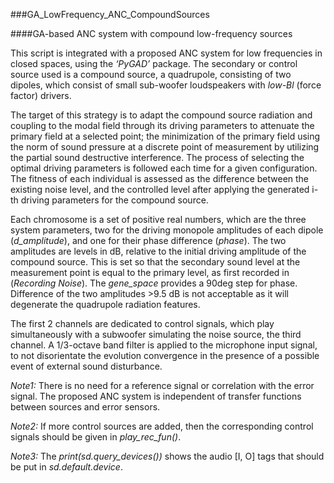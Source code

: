 ###GA_LowFrequency_ANC_CompoundSources

####GA-based ANC system with compound low-frequency sources

This script is integrated with a proposed ANC system for low frequencies in closed spaces, using the *‘PyGAD’*
package. The secondary or control source used is a compound source, a quadrupole, consisting of two dipoles, which 
consist of small sub-woofer loudspeakers with *low-Bl* (force factor) drivers.

The target of this strategy is to adapt the compound source radiation and coupling to the modal field through its
driving parameters to attenuate the primary field at a selected point; the minimization of the primary field using
the norm  of sound pressure at a discrete point of measurement by utilizing the partial sound destructive interference.
The process of selecting the optimal driving parameters is followed each time for a given configuration. The fitness
of each individual is assessed as the difference between the existing noise level, and the controlled level
after applying the generated i-th driving parameters for the compound source.

Each chromosome is a set of positive real numbers, which are the three system parameters, two for the driving 
monopole amplitudes of each dipole (*d_amplitude*), and one for their phase difference (*phase*). The two 
amplitudes are levels in dB, relative to the initial driving amplitude of the compound source. This is set so that 
the secondary sound level at the measurement point is equal to the primary level, as first recorded in 
(*Recording Noise*). The *gene_space* provides a 90deg step for phase. Difference of the two amplitudes >9.5 dB is
not acceptable as it will degenerate the quadrupole radiation features.

The first 2 channels are dedicated to control signals, which play simultaneously with a subwoofer simulating the
noise source, the third channel. A 1/3-octave band filter is applied to the microphone input signal, to not 
disorientate the evolution convergence in the presence of a possible event of external sound disturbance.

*Note1:* There is no need for a reference signal or correlation with the error signal. The proposed ANC system is
independent of transfer functions between sources and error sensors.

*Note2:* If more control sources are added, then the corresponding control signals should be given in
*play_rec_fun()*.

*Note3:* The *print(sd.query_devices())* shows the audio [I, O] tags that should be put in *sd.default.device*.  